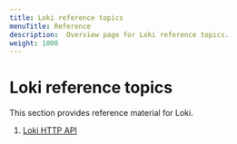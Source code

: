 ```yaml
---
title: Loki reference topics
menuTitle: Reference
description:  Overview page for Loki reference topics.
weight: 1000
---
```


# Loki reference topics

This section provides reference material for Loki.

1. [Loki HTTP API](https://grafana.com/docs/loki/latest/reference/loki-http-api/)
